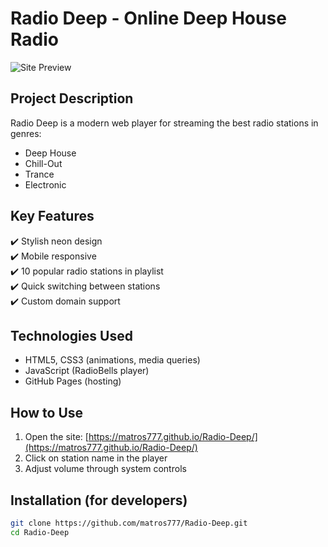 # Radio Deep - Online Deep House Radio

![Site Preview](https://i.postimg.cc/SxWWJ7ww/2025-07-24-181402.png)

## Project Description

Radio Deep is a modern web player for streaming the best radio stations in genres:
- Deep House
- Chill-Out
- Trance
- Electronic

## Key Features

✔️ Stylish neon design  
✔️ Mobile responsive  
✔️ 10 popular radio stations in playlist  
✔️ Quick switching between stations  
✔️ Custom domain support  

## Technologies Used

- HTML5, CSS3 (animations, media queries)
- JavaScript (RadioBells player)
- GitHub Pages (hosting)

## How to Use

1. Open the site: [https://matros777.github.io/Radio-Deep/](https://matros777.github.io/Radio-Deep/)
2. Click on station name in the player
3. Adjust volume through system controls

## Installation (for developers)

```bash
git clone https://github.com/matros777/Radio-Deep.git
cd Radio-Deep
